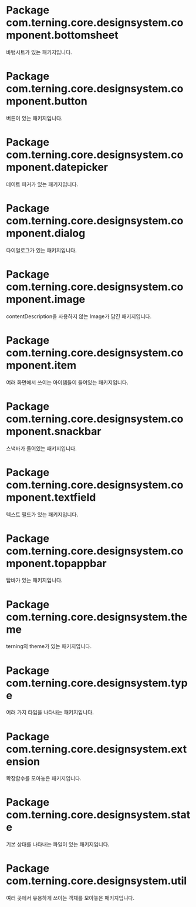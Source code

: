 # Package com.terning.core.designsystem.component.bottomsheet
바텀시트가 있는 패키지입니다.

# Package com.terning.core.designsystem.component.button
버튼이 있는 패키지입니다.

# Package com.terning.core.designsystem.component.datepicker
데이트 피커가 있는 패키지입니다.

# Package com.terning.core.designsystem.component.dialog
다이얼로그가 있는 패키지입니다.

# Package com.terning.core.designsystem.component.image
contentDescription을 사용하지 않는 Image가 담긴 패키지입니다.

# Package com.terning.core.designsystem.component.item
여러 화면에서 쓰이는 아이템들이 들어있는 패키지입니다.

# Package com.terning.core.designsystem.component.snackbar
스낵바가 들어있는 패키지입니다.

# Package com.terning.core.designsystem.component.textfield
텍스트 필드가 있는 패키지입니다.

# Package com.terning.core.designsystem.component.topappbar
탑바가 있는 패키지입니다.

# Package com.terning.core.designsystem.theme
terning의 theme가 있는 패키지입니다.

# Package com.terning.core.designsystem.type
여러 가지 타입을 나타내는 패키지입니다.

# Package com.terning.core.designsystem.extension
확장함수를 모아놓은 패키지입니다.

# Package com.terning.core.designsystem.state
기본 상태를 나타내는 파일이 있는 패키지입니다.

# Package com.terning.core.designsystem.util
여러 곳에서 유용하게 쓰이는 객체를 모아놓은 패키지입니다.
